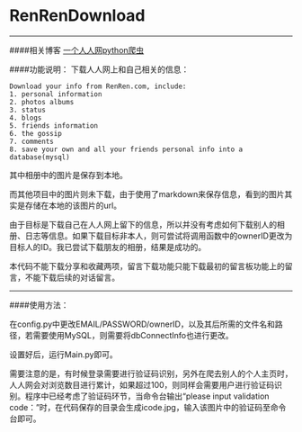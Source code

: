 # RenRenDownload
***
####相关博客
[一个人人网python爬虫](http://www.jianshu.com/p/b7e596ba3b77)

####功能说明：
下载人人网上和自己相关的信息：

    Download your info from RenRen.com, include:
    1. personal information
    2. photos albums
    3. status
    4. blogs
    5. friends information
    6. the gossip
    7. comments
    8. save your own and all your friends personal info into a database(mysql) 
    
其中相册中的图片是保存到本地。

而其他项目中的图片则未下载，由于使用了markdown来保存信息，看到的图片其实是存储在本地的该图片的url。

由于目标是下载自己在人人网上留下的信息，所以并没有考虑如何下载别人的相册、日志等信息。如果下载目标非本人，则可尝试将调用函数中的ownerID更改为目标人的ID。我已尝试下载朋友的相册，结果是成功的。

本代码不能下载分享和收藏两项，留言下载功能只能下载最初的留言板功能上的留言，不能下载后续的对话留言。
***

####使用方法：

在config.py中更改EMAIL/PASSWORD/ownerID，以及其后所需的文件名和路径，若需要使用MySQL，则需要将dbConnectInfo也进行更改。

设置好后，运行Main.py即可。

需要注意的是，有时候登录需要进行验证码识别，另外在爬去别人的个人主页时，人人网会对浏览数目进行累计，如果超过100，则同样会需要用户进行验证码识别。程序中已经考虑了验证码环节，当命令台输出“please input validation code：”时，在代码保存的目录会生成icode.jpg，输入该图片中的验证码至命令台即可。
